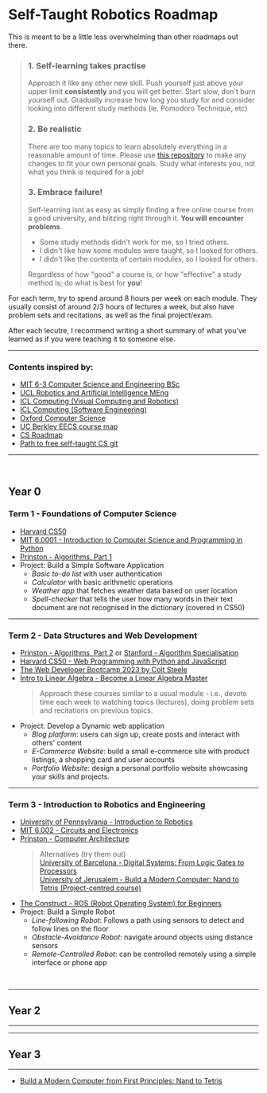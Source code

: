 # Self-Taught Robotics Roadmap

This is meant to be a little less overwhelming than other roadmaps out there.


> ### 1. Self-learning takes practise
> Approach it like any other new skill. Push yourself just above your upper limit **consistently** and you will get better. Start slow, don't burn yourself out. Gradually increase how long you study for and consider looking into different study methods (ie. Pomodoro Technique, etc)
>
> ### 2. Be realistic
> There are too many topics to learn absolutely everything in a reasonable amount of time. Please use [this repository](https://github.com/Developer-Y/cs-video-courses?tab=readme-ov-file) to make any changes to fit your own personal goals. Study what interests you, not what you think is required for a job!
>
> ### 3. Embrace failure!
> Self-learning isnt as easy as simply finding a free online course from a good university, and blitzing right through it. **You will encounter problems**. 
> - Some study methods didn't work for me, so I tried others.
> - I didn't like how some modules were taught, so I looked for others. 
> - I didn't like the contents of certain modules, so I looked for others. 
>
> Regardless of how "good" a course is, or how "effective" a study method is; do what is best for **you**!

For each term, try to spend around 8 hours per week on each module. They usually consist of around 2/3 hours of lectures a week, but also have problem sets and recitations, as well as the final project/exam.

After each lecutre, I recommend writing a short summary of what you've learned as if you were teaching it to someone else.

---
### Contents inspired by:
- [MIT 6-3 Computer Science and Engineering BSc](https://catalog.mit.edu/degree-charts/computer-science-engineering-course-6-3/)
- [UCL Robotics and Artificial Intelligence MEng](https://www.ucl.ac.uk/prospective-students/undergraduate/degrees/robotics-and-artificial-intelligence-meng)
- [ICL Computing (Visual Computing and Robotics)](https://www.imperial.ac.uk/study/courses/undergraduate/computing-visual-computing-robotics-meng/)
- [ICL Computing (Software Engineering)](https://www.imperial.ac.uk/study/courses/undergraduate/computing-software-engineering-meng/)  
- [Oxford Computer Science](https://www.ox.ac.uk/admissions/undergraduate/courses/course-listing/computer-science)
- [UC Berkley EECS course map](https://hkn.eecs.berkeley.edu/courseguides)
- [CS Roadmap](https://roadmap.sh/computer-science)
- [Path to free self-taught CS git](https://github.com/ossu/computer-science)
---
 
<br />

## Year 0
### Term 1 - Foundations of Computer Science
- [Harvard CS50](https://cs50.harvard.edu/x/)
- [MIT 6.0001 - Introduction to Computer Science and Programming in Python](https://ocw.mit.edu/courses/6-0001-introduction-to-computer-science-and-programming-in-python-fall-2016/download/)
- [Prinston - Algorithms, Part 1](https://www.coursera.org/learn/algorithms-part1)
- Project: Build a Simple Software Application
	- *Basic to-do list* with user authentication
	- *Calculator* with basic arithmetic operations
	- *Weather app* that fetches weather data based on user location
	- *Spell-checker* that tells the user how many words in their text document are not recognised in the dictionary (covered in CS50)

---
### Term 2 - Data Structures and Web Development
- [Prinston - Algorithms, Part 2](https://www.coursera.org/learn/algorithms-part2) or [Stanford - Algorithm Specialisation](https://www.coursera.org/learn/algorithm-design-analysis-2)
- [Harvard CS50 - Web Programming with Python and JavaScript](https://cs50.harvard.edu/web/)
- [The Web Developer Bootcamp 2023 by Colt Steele](https://www.udemy.com/course/the-web-developer-bootcamp/)
- [Intro to Linear Algebra - Become a Linear Algebra Master](https://www.udemy.com/course/linear-algebra-course/)
	> Approach these courses similar to a usual module - i.e., devote time each week to watching topics (lectures), doing problem sets and recitations on previous topics.
- Project: Develop a Dynamic web application
	- *Blog platform*: users can sign up, create posts and interact with others' content
	- *E-Commerce Website*: build a small e-commerce site with product listings, a shopping card and user accounts
	- *Portfolio Website*: design a personal portfolio website showcasing your skills and projects.

---
### Term 3 - Introduction to Robotics and Engineering 
- [University of Pennsylvania - Introduction to Robotics](https://online.seas.upenn.edu/lifelong-learning/on-demand-learning/credentials/introduction-to-robotics/)
- [MIT 6.002 - Circuits and Electronics](https://ocw.mit.edu/courses/6-002-circuits-and-electronics-spring-2007/)
- [Prinston - Computer Architecture](https://www.coursera.org/learn/comparch)
	> Alternatives (try them out) \
	> [University of Barcelona - Digital Systems: From Logic Gates to Processors](https://www.coursera.org/learn/digital-systems) \
	> [University of Jerusalem - Build a Modern Computer: Nand to Tetris (Project-centred course)](https://www.coursera.org/learn/build-a-computer#recommendations)
- [The Construct - ROS (Robot Operating System) for Beginners](https://www.theconstructsim.com/robotigniteacademy_learnros/ros-courses-library/)
- Project: Build a Simple Robot
	- *Line-following Robot*: Follows a path using sensors to detect and follow lines on the floor
	- *Obstacle-Avoidance Robot*: navigate around objects using distance sensors
	- *Remote-Controlled Robot*: can be controlled remotely using a simple interface or phone app 


<br />

---

## Year 2
---


---
## Year 3
---





- [Build a Modern Computer from First Principles: Nand to Tetris](https://www.coursera.org/learn/build-a-computer)